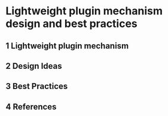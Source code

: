 # Lightweight plugin mechanism design and best practices

## 1 Lightweight plugin mechanism

## 2 Design Ideas

## 3 Best Practices

## 4 References